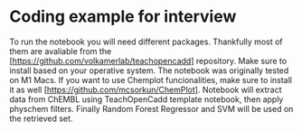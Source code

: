 # Coding example for interview

To run the notebook you will need different packages. Thankfully most of them are avaliable from the [https://github.com/volkamerlab/teachopencadd] repository.
Make sure to install based on your operative system. The notebook was originally tested on M1 Macs.
If you want to use Chemplot funcionalities, make sure to install it as well [https://github.com/mcsorkun/ChemPlot].
Notebook will extract data from ChEMBL using TeachOpenCadd template notebook, then apply physchem filters. Finally Random Forest Regressor and SVM will be used on the retrieved set.
